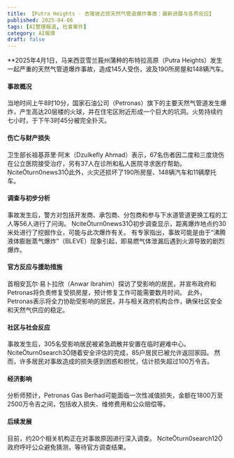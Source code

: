 ```yaml
---
title: 【Putra Heights · 吉隆坡近郊天然气管道爆炸事故：最新进展与各界反应】
published: 2025-04-06
tags: [AI整理報道, 社會案件]
category: AI報導
draft: false
---
```


**2025年4月1日，马来西亚雪兰莪州蒲种的布特拉高原（Putra Heights）发生一起严重的天然气管道爆炸事故，造成145人受伤，波及190所房屋和148辆汽车。

#### 事故概况

当地时间上午8时10分，国家石油公司（Petronas）旗下的主要天然气管道发生爆炸，产生高达20层楼的火球，并在住宅区附近形成一个巨大的坑洞。火势持续约七小时，于下午3时45分被完全扑灭。

#### 伤亡与财产损失

卫生部长祖基菲里·阿末（Dzulkefly Ahmad）表示，67名伤者因二度和三度烧伤在公立医院接受治疗，另有37人在诊所和私人医院寻求医疗帮助。 citeturn0news31此外，火灾还损坏了190所房屋、148辆汽车和11辆摩托车。 

#### 调查与初步分析

事故发生后，警方对包括开发商、承包商、分包商和参与下水道管道更换工程的工人等56人进行了问询。 citeturn0news31初步调查显示，距离爆炸地点约30米处进行了挖掘作业，可能与此次爆炸有关。 有专家指出，事故可能是由于“沸腾液体膨胀蒸气爆炸”（BLEVE）现象引起，即易燃气体泄漏后遇到火源导致的剧烈爆炸。

#### 官方反应与援助措施

首相安瓦尔·易卜拉欣（Anwar Ibrahim）探访了受影响的居民，并宣布政府和Petronas将负责修复受损房屋，预计修复工作可能需要数月时间。 此外，Petronas表示将全力协助受影响的居民，并与相关政府机构合作，确保社区安全和天然气供应的稳定。 

#### 社区与社会反应

事故发生后，305名受影响居民被紧急疏散并安置在临时避难中心。 citeturn0search3随着安全评估的完成，85户居民已被允许返回家园。 然而，许多居民对事故造成的损失感到困惑和担忧，估计损失超过100万令吉。
#### 经济影响

分析师预计，Petronas Gas Berhad可能面临一次性减值损失，金额在1800万至2500万令吉之间，包括收入损失、维修费用和公众赔偿等。 
#### 后续发展

目前，约20个相关机构正在对事故原因进行深入调查。 citeturn0search12政府呼吁公众避免猜测，等待官方调查结果。
